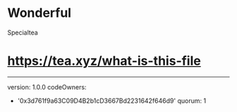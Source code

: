 # Wonderful
Specialtea
# https://tea.xyz/what-is-this-file
---
version: 1.0.0
codeOwners:
  - '0x3d761f9a63C09D4B2b1cD3667Bd2231642f646d9'
quorum: 1
